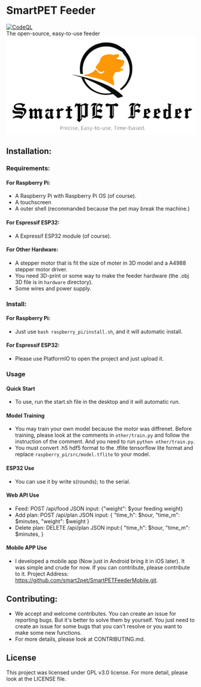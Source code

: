 # SmartPET Feeder
[![CodeQL](https://github.com/smart2pet/SmartPET-Feeder/actions/workflows/codeql.yml/badge.svg)](https://github.com/smart2pet/SmartPET-Feeder/actions/workflows/codeql.yml)  
The open-source, easy-to-use feeder
![Logo](./doc/logo.png "Logo")

## Installation:

### Requirements:
#### For Raspberry Pi:
+ A Raspberry Pi with Raspberry Pi OS (of course).
+ A touchscreen
+ A outer shell (recommanded because the pet may break the machine.)
#### For Espressif ESP32:
+ A Expressif ESP32 module (of course).
#### For Other Hardware:
+ A stepper motor that is fit the size of moter in 3D model and a A4988 stepper motor driver.
+ You need 3D-print or some way to make the feeder hardware (the .obj 3D file is in `hardware` directory).
+ Some wires and power supply.
### Install:
#### For Raspberry Pi:
+ Just use `bash raspberry_pi/install.sh`, and it will automatic install.
#### For Espressif ESP32:
+ Please use PlatformIO to open the project and just upload it.

### Usage
#### Quick Start
+ To use, run the start.sh file in the desktop and it will automatic run. 

#### Model Training
+ You may train your own model because the motor was diffrenet. Before training, please look at the comments in `other/train.py` and follow the instruction of the comment. And you need to run `python other/train.py`.
+ You must convert .h5 hdf5 format to the .tflite tensorflow lite format and replace `raspberry_pi/src/model.tflite` to your model.

#### ESP32 Use
+ You can use it by write s(rounds); to the serial.

#### Web API Use
+ Feed: POST /api/food JSON input: {"weight": $your feeding weight}
+ Add plan: POST /api/plan JSON input: {
                                       "time_h": $hour,
                                       "time_m": $minutes,
                                       "weight": $weight
                                       }
+ Delete plan: DELETE /api/plan JSON input:{
                                           "time_h": $hour,
                                           "time_m": $minutes,
                                           }

#### Mobile APP Use
+ I developed a mobile app (Now just in Android bring it in iOS later). It was simple and crude for now. If you can contribute, 
please contribute to it. Project Address: https://github.com/smart2pet/SmartPETFeederMobile.git. 
## Contributing:
+ We accept and welcome contributes. You can create an issue for reporting bugs. But it's better to solve them by yourself. You just need to 
create an issue for some bugs that you can't resolve or you want to make some new functions. 
+ For more details, please look at CONTRIBUTING.md.

## License

This project was licensed under GPL v3.0 license. For more detail, please look at the LICENSE file.